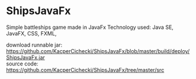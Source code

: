 # ShipsJavaFx
Simple battleships game made in JavaFx
Technology used: Java SE, JavaFX, CSS, FXML,

download runnable jar: https://github.com/KacperCichecki/ShipsJavaFx/blob/master/build/deploy/ShipsJavaFx.jar <br>
source code: https://github.com/KacperCichecki/ShipsJavaFx/tree/master/src
